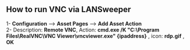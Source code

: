 ## How to run VNC via LANSweeper

1- **Configuration** --> **Asset Pages** --> **Add Asset Action** </br>
2- Description: **Remote VNC**, Action: **cmd.exe /K "C:\Program Files\RealVNC\VNC Viewer\vncviewer.exe" {ipaddress}** , icon: **rdp.gif** , **OK** </br>
